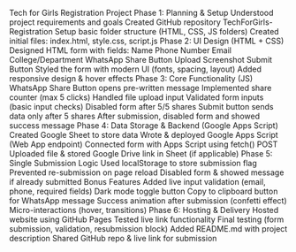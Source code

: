 Tech for Girls Registration Project
Phase 1: Planning & Setup
 Understood project requirements and goals
 Created GitHub repository TechForGirls-Registration
 Setup basic folder structure (HTML, CSS, JS folders)
 Created initial files: index.html, style.css, script.js
Phase 2: UI Design (HTML + CSS)
 Designed HTML form with fields:
Name
Phone Number
Email
College/Department
WhatsApp Share Button
Upload Screenshot
Submit Button
 Styled the form with modern UI (fonts, spacing, layout)
 Added responsive design & hover effects
Phase 3: Core Functionality (JS)
 WhatsApp Share Button opens pre-written message
 Implemented share counter (max 5 clicks)
 Handled file upload input
 Validated form inputs (basic input checks)
 Disabled form after 5/5 shares
 Submit button sends data only after 5 shares
 After submission, disabled form and showed success message
Phase 4: Data Storage & Backend (Google Apps Script)
 Created Google Sheet to store data
 Wrote & deployed Google Apps Script (Web App endpoint)
 Connected form with Apps Script using fetch() POST
 Uploaded file & stored Google Drive link in Sheet (if applicable)
Phase 5: Single Submission Logic
 Used localStorage to store submission flag
 Prevented re-submission on page reload
 Disabled form & showed message if already submitted
Bonus Features
 Added live input validation (email, phone, required fields)
 Dark mode toggle button
 Copy to clipboard button for WhatsApp message
 Success animation after submission (confetti effect)
 Micro-interactions (hover, transitions)
Phase 6: Hosting & Delivery
 Hosted website using GitHub Pages
 Tested live link functionality
 Final testing (form submission, validation, resubmission block)
 Added README.md with project description
 Shared GitHub repo & live link for submission